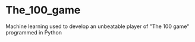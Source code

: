 # The_100_game
Machine learning used to develop an unbeatable player of "The 100 game" programmed in Python
